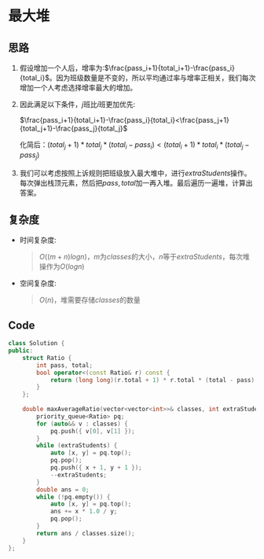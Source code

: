 # 最大堆
## 思路
1. 假设增加一个人后，增率为:$\frac{pass_i+1}{total_i+1}-\frac{pass_i}{total_i}$。因为班级数量是不变的，所以平均通过率与增率正相关，我们每次增加一个人考虑选择增率最大的增加。

2. 因此满足以下条件，$j$班比$i$班更加优先:
   
   $\frac{pass_i+1}{total_i+1}-\frac{pass_i}{total_i}<\frac{pass_j+1}{total_j+1}-\frac{pass_j}{total_j}$

   化简后：$(total_j+1)*total_j*(total_i-pass_i)<(total_i+1)*total_i*(total_j-pass_j)$

3. 我们可以考虑按照上诉规则把班级放入最大堆中，进行$extraStudents$操作。每次弹出栈顶元素，然后把$pass,total$加一再入堆。最后遍历一遍堆，计算出答案。
## 复杂度
- 时间复杂度:
  > $O((m+n)logn)$，$m$为$classes$的大小，$n$等于$extraStudents$，每次堆操作为$O(logn)$
- 空间复杂度:
  > $O(n)$，堆需要存储$classes$的数量

## Code
```C++ []
class Solution {
public:
    struct Ratio {
        int pass, total;
        bool operator<(const Ratio& r) const {
            return (long long)(r.total + 1) * r.total * (total - pass) < (long long)(total + 1) * total * (r.total - r.pass);
        }
    };
        
    double maxAverageRatio(vector<vector<int>>& classes, int extraStudents) {
        priority_queue<Ratio> pq;
        for (auto&& v : classes) {
            pq.push({ v[0], v[1] });
        }
        while (extraStudents) {
            auto [x, y] = pq.top();
            pq.pop();
            pq.push({ x + 1, y + 1 });
            --extraStudents;
        }
        double ans = 0;
        while (!pq.empty()) {
            auto [x, y] = pq.top();
            ans += x * 1.0 / y;
            pq.pop();
        }
        return ans / classes.size();
    }
};
```
